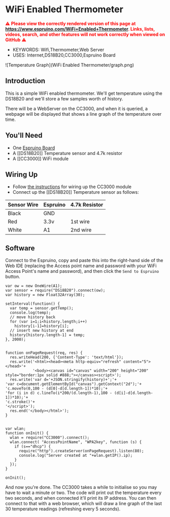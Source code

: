 <!--- Copyright (c) 2013 Gordon Williams, Pur3 Ltd. See the file LICENSE for copying permission. -->
WiFi Enabled Thermometer
===============================

<span style="color:red">:warning: **Please view the correctly rendered version of this page at https://www.espruino.com/WiFi+Enabled+Thermometer. Links, lists, videos, search, and other features will not work correctly when viewed on GitHub** :warning:</span>

* KEYWORDS: Wifi,Thermometer,Web Server
* USES: Internet,DS18B20,CC3000,Espruino Board

![Temperature Graph](WiFi Enabled Thermometer/graph.png)

Introduction
-----------

This is a simple WiFi enabled thermometer. We'll get temperature using the DS18B20 and we'll store a few samples worth of history.

There will be a WebServer on the CC3000, and when it is queried, a webpage will be displayed that shows a line graph of the temperature over time.

You'll Need
----------

* One [Espruino Board](/Original)
* A [[DS18B20]] Temperature sensor and 4.7k resistor
* A [[CC3000]] WiFi module

Wiring Up
--------

* Follow [the instructions](/CC3000) for wiring up the CC3000 module
* Connect up the [[DS18B20]] Temperature sensor as follows:

| Sensor Wire | Espruino   | 4.7k Resistor |
| --------- | ---------- | ------------- |
| Black     |  GND   |               |
| Red       |  3.3v  | 1st wire      |
| White     |  A1    | 2nd wire      |

Software
-------

Connect to the Espruino, copy and paste this into the right-hand side of the Web IDE (replacing the Access point name and password with your WiFi Access Point's name and password), and then click the `Send to Espruino` button.

```
var ow = new OneWire(A1);
var sensor = require("DS18B20").connect(ow);
var history = new Float32Array(30);

setInterval(function() {
  var temp = sensor.getTemp();
  console.log(temp);
  // move history back
  for (var i=1;i<history.length;i++)
    history[i-1]=history[i];
  // insert new history at end
  history[history.length-1] = temp;
}, 2000);


function onPageRequest(req, res) {
  res.writeHead(200, {'Content-Type': 'text/html'});
  res.write('<html><head><meta http-equiv="refresh" content="5"></head>'+
            '<body><canvas id="canvas" width="200" height="200" style="border:1px solid #888;"></canvas><script>');
  res.write('var d='+JSON.stringify(history)+';'+
'var c=document.getElementById("canvas").getContext("2d");'+
'c.moveTo(0,100 - (d[0]-d[d.length-1])*10);'+
'for (i in d) c.lineTo(i*200/(d.length-1),100 - (d[i]-d[d.length-1])*10);'+
'c.stroke()'+
'</script>');
  res.end('</body></html>');
}


var wlan;
function onInit() {
  wlan = require("CC3000").connect();
  wlan.connect( "AccessPointName", "WPA2key", function (s) { 
    if (s=="dhcp") {
      require("http").createServer(onPageRequest).listen(80);
      console.log("Server created at "+wlan.getIP().ip);
    }
  });
}

onInit();
```

And now you're done. The CC3000 takes a while to initialise so you may have to wait a minute or two. The code will print out the temperature every two seconds, and when connected it'll print its IP address. You can then connect to that with a web browser, which will draw a line graph of the last 30 temperature readings (refreshing every 5 seconds).
